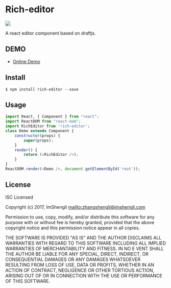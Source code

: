 # Rich-editor

![](https://raw.githubusercontent.com/imshengli/rich-editor/master/images/logo.png)

A react editor component based on draftjs.

## DEMO

- [Online Demo](https://imshengli.com/rich-editor/)

## Install

```
$ npm install rich-editor --save
```

## Usage

```js
import React, { Component } from "react";
import ReactDOM from "react-dom";
import RichEditor from 'rich-editor';
class Demo extends Component {
    constructor(props) {
        super(props);
    }
    render() {
        return (<RichEditor />);
    }
}
ReactDOM.render(<Demo />, document.getElementById('root'));
```

## License

ISC Licensed

Copyright (c) 2017, ImShengli <mailto:zhangshengli@imshengli.com>

Permission to use, copy, modify, and/or distribute this software for any
purpose with or without fee is hereby granted, provided that the above
copyright notice and this permission notice appear in all copies.

THE SOFTWARE IS PROVIDED "AS IS" AND THE AUTHOR DISCLAIMS ALL WARRANTIES
WITH REGARD TO THIS SOFTWARE INCLUDING ALL IMPLIED WARRANTIES OF MERCHANTABILITY AND FITNESS. IN NO E
VENT SHALL THE AUTHOR BE LIABLE FOR
ANY SPECIAL, DIRECT, INDIRECT, OR CONSEQUENTIAL DAMAGES OR ANY DAMAGES
WHATSOEVER RESULTING FROM LOSS OF USE, DATA OR PROFITS, WHETHER IN AN
ACTION OF CONTRACT, NEGLIGENCE OR OTHER TORTIOUS ACTION, ARISING OUT OF
OR IN CONNECTION WITH THE USE OR PERFORMANCE OF THIS SOFTWARE.
